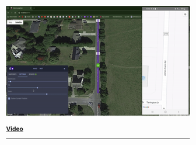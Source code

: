 <img src="readme/demo.gif" width="600" height="300" />

### [Video](https://youtu.be/tQwmaR0EflI)

----------------------------------------

